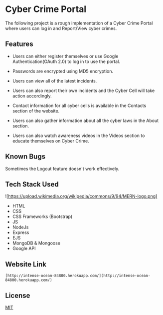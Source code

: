 # Cyber Crime Portal

The following project is a rough implementation of a Cyber Crime Portal where users can log in and Report/View cyber crimes.

## Features

- Users can either register themselves or use Google Authentication(OAuth 2.0) to log in to use the portal.

- Passwords are encrypted using MD5 encryption.

- Users can view all of the latest incidents.

- Users can also report their own incidents and the Cyber Cell will take action accordingly.

- Contact information for all cyber cells is available in the Contacts section of the website.

- Users can also gather information about all the cyber laws in the About section.

- Users can also watch awareness videos in the Videos section to educate themselves on Cyber Crime.

## Known Bugs

Sometimes the Logout feature doesn't work effectively.

## Tech Stack Used
![https://upload.wikimedia.org/wikipedia/commons/9/94/MERN-logo.png]

- HTML
- CSS
- CSS Frameworks (Bootstrap)
- JS
- NodeJs
- Express
- EJS
- MongoDB & Mongoose
- Google API

##  Website Link   
    [http://intense-ocean-84800.herokuapp.com/](http://intense-ocean-84800.herokuapp.com/)
    


## License
[MIT](https://choosealicense.com/licenses/mit/)
